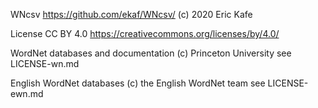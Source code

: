 WNcsv
https://github.com/ekaf/WNcsv/
(c) 2020 Eric Kafe

License CC BY 4.0
https://creativecommons.org/licenses/by/4.0/

WordNet databases and documentation (c) Princeton University
see LICENSE-wn.md

English WordNet databases (c) the English WordNet team
see LICENSE-ewn.md
